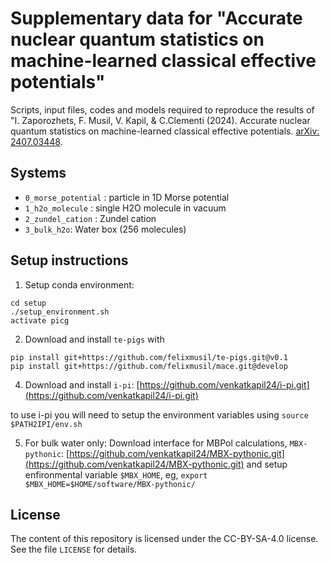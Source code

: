 ---
---
# Supplementary data for "Accurate nuclear quantum statistics on machine-learned classical effective potentials"

Scripts, input files, codes and models required to reproduce the results of "I. Zaporozhets, F. Musil, V. Kapil, & C.Clementi (2024). Accurate nuclear quantum statistics on machine-learned classical effective potentials. [arXiv: 2407.03448](https://arxiv.org/abs/2407.03448).

## Systems


- `0_morse_potential` : particle in 1D Morse potential
- `1_h2o_molecule` : single H2O molecule in vacuum
- `2_zundel_cation` : Zundel cation
- `3_bulk_h2o`:  Water box (256 molecules)


## Setup instructions

1) Setup conda environment:

```
cd setup
./setup_environment.sh
activate picg
```

2) Download and install `te-pigs` with
```
pip install git+https://github.com/felixmusil/te-pigs.git@v0.1
pip install git+https://github.com/felixmusil/mace.git@develop
```


4) Download and install `i-pi`: [https://github.com/venkatkapil24/i-pi.git](https://github.com/venkatkapil24/i-pi.git)

to use i-pi you will need to setup the environment variables using
    ```source $PATH2IPI/env.sh```

5) For bulk water only:
  Download  interface for MBPol calculations, `MBX-pythonic`:
  [https://github.com/venkatkapil24/MBX-pythonic.git](https://github.com/venkatkapil24/MBX-pythonic.git) and setup enfironmental variable `$MBX_HOME`, eg,
  `export $MBX_HOME=$HOME/software/MBX-pythonic/`



## License
The content of this repository is licensed under the CC-BY-SA-4.0 license. See the file `LICENSE` for details.